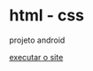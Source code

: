 # html - css

projeto android

<a href="https://flaviooprogramador.github.io/projeto-android/index.html">executar o site </a>

